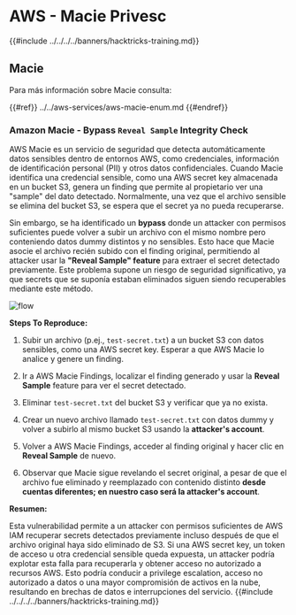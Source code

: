 # AWS - Macie Privesc

{{#include ../../../../banners/hacktricks-training.md}}

## Macie

Para más información sobre Macie consulta:

{{#ref}}
../../aws-services/aws-macie-enum.md
{{#endref}}

### Amazon Macie - Bypass `Reveal Sample` Integrity Check

AWS Macie es un servicio de seguridad que detecta automáticamente datos sensibles dentro de entornos AWS, como credenciales, información de identificación personal (PII) y otros datos confidenciales. Cuando Macie identifica una credencial sensible, como una AWS secret key almacenada en un bucket S3, genera un finding que permite al propietario ver una "sample" del dato detectado. Normalmente, una vez que el archivo sensible se elimina del bucket S3, se espera que el secret ya no pueda recuperarse.

Sin embargo, se ha identificado un **bypass** donde un attacker con permisos suficientes puede volver a subir un archivo con el mismo nombre pero conteniendo datos dummy distintos y no sensibles. Esto hace que Macie asocie el archivo recién subido con el finding original, permitiendo al attacker usar la **"Reveal Sample" feature** para extraer el secret detectado previamente. Este problema supone un riesgo de seguridad significativo, ya que secrets que se suponía estaban eliminados siguen siendo recuperables mediante este método.

![flow](https://github.com/user-attachments/assets/7b83f2d3-1690-41f1-98cc-05ccd0154a66)

**Steps To Reproduce:**

1. Subir un archivo (p.ej., `test-secret.txt`) a un bucket S3 con datos sensibles, como una AWS secret key. Esperar a que AWS Macie lo analice y genere un finding.

2. Ir a AWS Macie Findings, localizar el finding generado y usar la **Reveal Sample** feature para ver el secret detectado.

3. Eliminar `test-secret.txt` del bucket S3 y verificar que ya no exista.

4. Crear un nuevo archivo llamado `test-secret.txt` con datos dummy y volver a subirlo al mismo bucket S3 usando la **attacker's account**.

5. Volver a AWS Macie Findings, acceder al finding original y hacer clic en **Reveal Sample** de nuevo.

6. Observar que Macie sigue revelando el secret original, a pesar de que el archivo fue eliminado y reemplazado con contenido distinto **desde cuentas diferentes; en nuestro caso será la attacker's account**.

**Resumen:**

Esta vulnerabilidad permite a un attacker con permisos suficientes de AWS IAM recuperar secrets detectados previamente incluso después de que el archivo original haya sido eliminado de S3. Si una AWS secret key, un token de acceso u otra credencial sensible queda expuesta, un attacker podría explotar esta falla para recuperarla y obtener acceso no autorizado a recursos AWS. Esto podría conducir a privilege escalation, acceso no autorizado a datos o una mayor compromisión de activos en la nube, resultando en brechas de datos e interrupciones del servicio.
{{#include ../../../../banners/hacktricks-training.md}}
